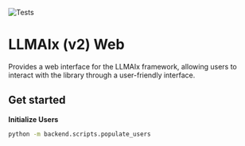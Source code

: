 ![Tests](https://github.com/KatherLab/llmaixweb/actions/workflows/tests.yml/badge.svg?branch=main)

# LLMAIx (v2) Web

Provides a web interface for the LLMAIx framework, allowing users to interact with the library through a user-friendly interface.


## Get started

**Initialize Users**
```bash
python -m backend.scripts.populate_users
```